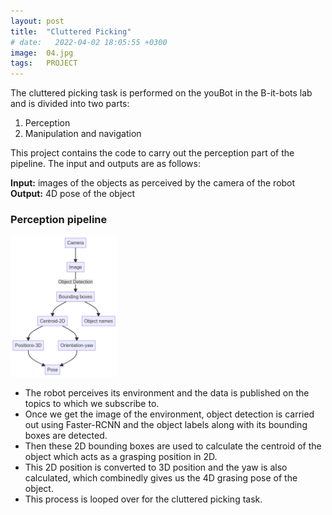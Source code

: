 ```yaml
---
layout: post
title:  "Cluttered Picking"
# date:   2022-04-02 18:05:55 +0300
image:  04.jpg
tags:   PROJECT
---
```



The cluttered picking task is performed on the youBot in the B-it-bots lab and is divided into two parts:

1. Perception 
2. Manipulation and navigation

This project contains the code to carry out the perception part of the pipeline. The input and outputs are as follows:

**Input:** images of the objects as perceived by the camera of the robot \
**Output:** 4D pose of the object

### Perception pipeline

<img width="34%" src="https://raw.githubusercontent.com/ananyaverma2/HEART_MET_cluttered_pick/main/images/overview.png">

- The robot perceives its environment and the data is published on the topics to which we subscribe to.
- Once we get the image of the environment, object detection 
is carried out using Faster-RCNN and the object labels along 
with its bounding boxes are detected.
- Then these 2D bounding boxes are used to calculate the centroid of the object which acts as a grasping position in 2D.
- This 2D position is converted to 3D position and the yaw is also calculated, which combinedly gives us the 4D grasing pose of the object.
- This process is looped over for the cluttered picking task.

